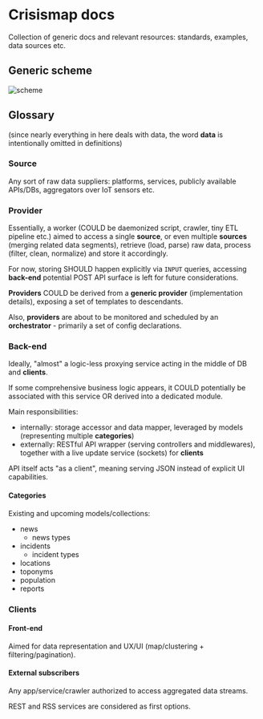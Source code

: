 # Crisismap docs

Collection of generic docs and relevant resources: standards, examples, data sources etc.

## Generic scheme

![scheme](https://docs.google.com/drawings/d/e/2PACX-1vQaobkIUFS506kMYK2X1kW1p6wrhgPbqe5FN6H7Zit0srTPWEk8XvDh_Zwihdkz4dgxNnfsNMHFFhcx/pub?w=960&h=720)

## Glossary

(since nearly everything in here deals with data, the word **data** is intentionally omitted in definitions)

### Source

Any sort of raw data suppliers: platforms, services, publicly available APIs/DBs, aggregators over IoT sensors etc.

### Provider

Essentially, a worker (COULD be daemonized script, crawler, tiny ETL pipeline etc.) aimed to access a single **source**,
or even multiple **sources** (merging related data segments), retrieve (load, parse) raw data,
process (filter, clean, normalize) and store it accordingly.

For now, storing SHOULD happen explicitly via `INPUT` queries, accessing **back-end** potential POST API surface is left
for future considerations.

**Providers** COULD be derived from a **generic provider** (implementation details), exposing a set of templates to descendants.

Also, **providers** are about to be monitored and scheduled by an **orchestrator** - primarily a set of config declarations.

### Back-end

Ideally, "almost" a logic-less proxying service acting in the middle of DB and **clients**.

If some comprehensive business logic appears, it COULD potentially be associated with this service OR
derived into a dedicated module.

Main responsibilities:
* internally: storage accessor and data mapper, leveraged by models (representing multiple **categories**)
* externally: RESTful API wrapper (serving controllers and middlewares), together with a live update service (sockets) for **clients**

API itself acts "as a client", meaning serving JSON instead of explicit UI capabilities.

#### Categories

Existing and upcoming models/collections:
* news
  * news types
* incidents
  * incident types
* locations
* toponyms
* population
* reports

### Clients

#### Front-end

Aimed for data representation and UX/UI (map/clustering + filtering/pagination).

#### External subscribers

Any app/service/crawler authorized to access aggregated data streams.

REST and RSS services are considered as first options.
